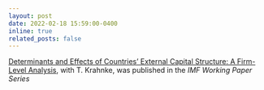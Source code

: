 ```yaml
---
layout: post
date: 2022-02-18 15:59:00-0400
inline: true
related_posts: false
---
```


 [Determinants and Effects of Countries’ External Capital Structure: A Firm-Level Analysis](/assets/pdf/ECS_2024.pdf), with T. Krahnke, was published in the _IMF Working Paper Series_ 
